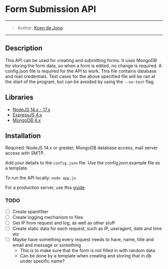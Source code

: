 # Form Submission API
___
> Author: [Koen de Jong](https://url.koendejong.net/github)
___

## Description
This API can be used for creating and submitting forms. It uses MongoDB for storing the form data, so when a form is edited, no change is required. 
A config.json file is required for the API to work. This file contains database and mail credentials. 
Test cases for the above specified file will be ran at the start of the program, but can be avoided by using the `--no-test` flag. 

## Libraries
- [NodeJS 14.x - 17.x](https://nodejs.org/en/download/)
- [ExpressJS 4.x](https://expressjs.com/en/api.html)
- [MongoDB 4.x](https://docs.mongodb.com/drivers/node/current/)

## Installation
Required: NodeJS 14.x or greater, MongoDB database access, mail server access with SMTP.

Add your details to the `config.json` file. Use the config.json.example file as a template.

To run the API locally:
```node app.js```

For a production server, use this [guide](https://expressjs.com/en/advanced/best-practice-performance.html)

### TODO
- [ ] Create spamfilter
- [ ] Create logging mechanism to files
- [ ] Get IP from request and log, as well as other stuff
- [ ] Create static data for each request, such as IP, useragent, date and time etc
- [ ] Maybe have something every request needs to have, name, title and email and message or something
    - This is to make sure that the form is not filled in with random data
    - Can be done by a template when creating and storing that in db under specific name?